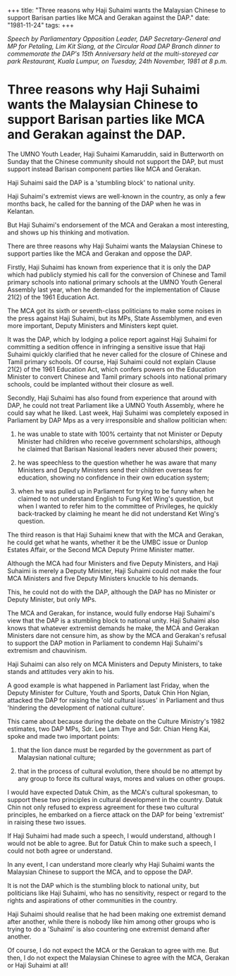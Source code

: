 +++ 
title: "Three reasons why Haji Suhaimi wants the Malaysian Chinese to support Barisan parties like MCA and Gerakan against the DAP."
date: "1981-11-24"
tags:
+++

_Speech by Parliamentary Opposition Leader, DAP Secretary-General and MP for Petaling, Lim Kit Siang, at the Circular Road DAP Branch dinner to commemorate the DAP's 15th Anniversary held at the multi-storeyed car park Restaurant, Kuala Lumpur, on Tuesday,  24th November, 1981 at 8 p.m._

# Three reasons why Haji Suhaimi wants the Malaysian Chinese to support Barisan parties like MCA and Gerakan against the DAP. 

The UMNO Youth Leader, Haji Suhaimi Kamaruddin, said in Butterworth on Sunday that the Chinese community should not support the DAP, but must support instead Barisan component parties like MCA and Gerakan. </u>

Haji Suhaimi said the DAP is a 'stumbling block' to national unity. 

Haji Suhaimi's extremist views are well-known in the country, as only a few months back, he called for the banning of the DAP when he was in Kelantan. 

But Haji Suhaimi's endorsement of the MCA and Gerakan a most interesting, and shows up his thinking and motivation. 

There are three reasons why Haji Suhaimi wants the Malaysian Chinese to support parties like the MCA and Gerakan and oppose the DAP. 

Firstly, Haji Suhaimi has known from experience that it is only the DAP which had publicly stymied his call for the conversion of Chinese and Tamil primary schools into national primary schools at the UMNO Youth General Assembly last year, when he demanded for the implementation of Clause 21(2) of the 1961 Education Act.

The MCA got its sixth or seventh-class politicians to make some noises in the press against Haji Suhaimi, but its MPs, State Assemblymen, and even more important, Deputy Ministers and Ministers kept quiet.

It was the DAP, which by lodging a police report against Haji Suhaimi for committing a sedition offence in infringing a sensitive issue that Haji Suhaimi quickly clarified that he never called for the closure of Chinese and Tamil primary schools. Of course, Haji Suhaimi could not explain Clause 21(2) of the 1961 Education Act, which confers powers on the Education Minister to convert Chinese and Tamil primary schools into national primary schools, could be implanted without their closure as well. 

Secondly, Haji Suhaimi has also found from experience that around with DAP, he could not treat Parliament like a UMNO Youth Assembly, where he could say what he liked. Last week, Haji Suhaimi was completely exposed in Parliament by DAP Mps as a very irresponsible and shallow politician when:

1.	he was unable to state with 100% certainty that not Minister or Deputy Minister had children who receive government scholarships, although he claimed that Barisan Nasional leaders never abused their powers;

2.	he was speechless to the question whether he was aware that many Ministers and Deputy Ministers send their children overseas for education, showing no confidence in their own education system;

3.	when he was pulled up in Parliament for trying to be funny when he claimed to not understand English to Fung Ket Wing's question, but when I wanted to refer him to the committee of Privileges, he quickly back-tracked by claiming he meant he did not understand Ket Wing's question.

The third reason is that Haji Suhaimi knew that with the MCA and Gerakan, he could get what he wants, whether it be the UMBC issue or Dunlop Estates Affair, or the Second MCA Deputy Prime Minister matter.

Although the MCA had four Ministers and five Deputy Ministers, and Haji Suhaimi is merely a Deputy Minister, Haji Suhaimi could not make the four MCA Ministers and five Deputy Ministers knuckle to his demands.

This, he could not do with the DAP, although the DAP has no Minister or Deputy Minister, but only MPs.

The MCA and Gerakan, for instance, would fully endorse Haji Suhaimi's view that the DAP is a stumbling block to national unity. Haji Suhaimi also knows that whatever extremist demands he make, the MCA and Gerakan Ministers dare not censure him, as show by the MCA and Gerakan's refusal to support the DAP motion in Parliament to condemn Haji Suhaimi's extremism and chauvinism.

Haji Suhaimi can also rely on MCA Ministers and Deputy Ministers, to take stands and attitudes very akin to his. 

A good example is what happened in Parliament last Friday, when the Deputy Minister for Culture, Youth and Sports, Datuk Chin Hon Ngian, attacked the DAP for raising the 'old cultural issues' in Parliament and thus 'hindering the development of national culture'.

This came about because during the debate on the Culture Ministry's 1982 estimates, two DAP MPs, Sdr. Lee Lam Thye and Sdr. Chian Heng Kai, spoke and made two important points:

1.	that the lion dance must be regarded by the government as part of Malaysian national culture;

2.	that in the process of cultural evolution, there should be no attempt by any group to force its cultural ways, mores and values on other groups. 

I would have expected Datuk Chim, as the MCA's cultural spokesman, to support these two principles in cultural development in the country. Datuk Chin not only refused to express agreement for these two cultural principles, he embarked on a fierce attack on the DAP for being 'extremist' in raising these two issues.

If Haji Suhaimi had made such a speech, I would understand, although I would not be able to agree. But for Datuk Chin to make such a speech, I could not both agree or understand. 

In any event, I can understand more clearly why Haji Suhaimi wants the Malaysian Chinese to support the MCA, and to oppose the DAP.

It is not the DAP which is the stumbling block to national unity, but politicians like Haji Suhaimi, who has no sensitivity, respect or regard to the rights and aspirations of other communities in the country.

Haji Suhaimi should realise that he had been making one extremist demand after another, while there is nobody like him among other groups who is trying to do a 'Suhaimi' is also countering one extremist demand after another.

Of course, I do not expect the MCA or the Gerakan to agree with me. But then, I do not expect the Malaysian Chinese to agree with the MCA, Gerakan or Haji Suhaimi at all!
 

